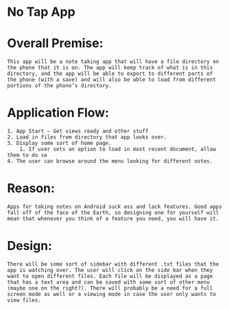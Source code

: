 # No Tap App

# Overall Premise:
	This app will be a note taking app that will have a file directory on the phone that it is on. The app will keep track of what is in this directory, and the app will be able to export to different parts of the phone (with a save) and will also be able to load from different portions of the phone’s directory.

# Application Flow:
    1. App Start – Get views ready and other stuff
    2. Load in files from directory that app looks over.
    3. Display some sort of home page.
        1. If user sets an option to load in most recent document, allow them to do so
    4. The user can browse around the menu looking for different notes.

# Reason:
	Apps for taking notes on Android suck ass and lack features. Good apps fall off of the face of the Earth, so designing one for yourself will mean that whenever you think of a feature you need, you will have it.

# Design:
	There will be some sort of sidebar with different .txt files that the app is watching over. The user will click on the side bar when they want to open different files. Each file will be displayed as a page that has a text area and can be saved with some sort of other menu (maybe one on the right?). There will probably be a need for a full screen mode as well or a viewing mode in case the user only wants to view files.

